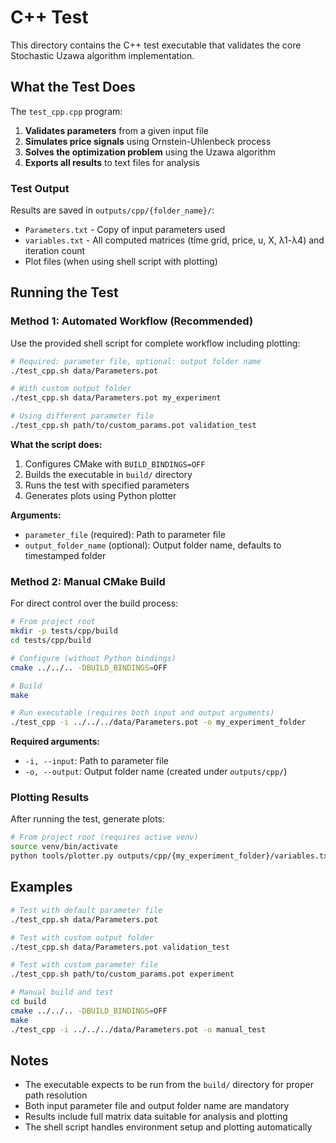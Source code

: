 # C++ Test

This directory contains the C++ test executable that validates the core Stochastic Uzawa algorithm implementation.

## What the Test Does

The `test_cpp.cpp` program:

1. **Validates parameters** from a given input file
2. **Simulates price signals** using Ornstein-Uhlenbeck process
3. **Solves the optimization problem** using the Uzawa algorithm
4. **Exports all results** to text files for analysis

### Test Output

Results are saved in `outputs/cpp/{folder_name}/`:
- `Parameters.txt` - Copy of input parameters used
- `variables.txt` - All computed matrices (time grid, price, u, X, λ1-λ4) and iteration count
- Plot files (when using shell script with plotting)

## Running the Test

### Method 1: Automated Workflow (Recommended)

Use the provided shell script for complete workflow including plotting:

```bash
# Required: parameter file, optional: output folder name
./test_cpp.sh data/Parameters.pot

# With custom output folder
./test_cpp.sh data/Parameters.pot my_experiment

# Using different parameter file
./test_cpp.sh path/to/custom_params.pot validation_test
```

**What the script does:**
1. Configures CMake with `BUILD_BINDINGS=OFF`
2. Builds the executable in `build/` directory
3. Runs the test with specified parameters
4. Generates plots using Python plotter

**Arguments:**
- `parameter_file` (required): Path to parameter file
- `output_folder_name` (optional): Output folder name, defaults to timestamped folder

### Method 2: Manual CMake Build

For direct control over the build process:

```bash
# From project root
mkdir -p tests/cpp/build
cd tests/cpp/build

# Configure (without Python bindings)
cmake ../../.. -DBUILD_BINDINGS=OFF

# Build
make

# Run executable (requires both input and output arguments)
./test_cpp -i ../../../data/Parameters.pot -o my_experiment_folder
```

**Required arguments:**
- `-i, --input`: Path to parameter file
- `-o, --output`: Output folder name (created under `outputs/cpp/`)

### Plotting Results

After running the test, generate plots:

```bash
# From project root (requires active venv)
source venv/bin/activate
python tools/plotter.py outputs/cpp/{my_experiment_folder}/variables.txt
```

## Examples

```bash
# Test with default parameter file
./test_cpp.sh data/Parameters.pot

# Test with custom output folder
./test_cpp.sh data/Parameters.pot validation_test

# Test with custom parameter file
./test_cpp.sh path/to/custom_params.pot experiment

# Manual build and test
cd build
cmake ../../.. -DBUILD_BINDINGS=OFF
make
./test_cpp -i ../../../data/Parameters.pot -o manual_test
```

## Notes

- The executable expects to be run from the `build/` directory for proper path resolution
- Both input parameter file and output folder name are mandatory
- Results include full matrix data suitable for analysis and plotting
- The shell script handles environment setup and plotting automatically